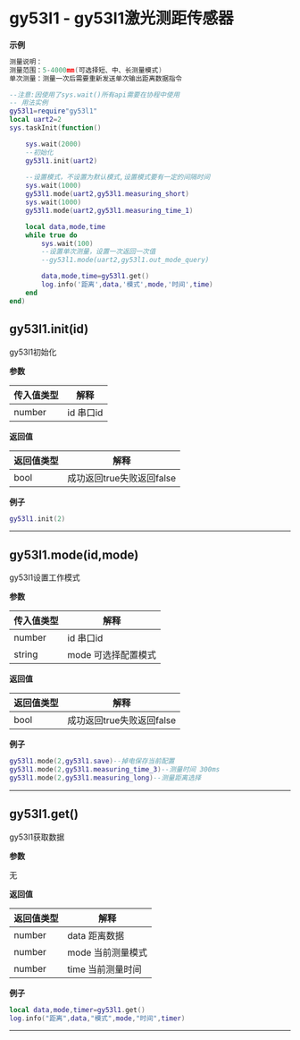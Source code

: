 # gy53l1 - gy53l1激光测距传感器 

**示例**

```lua
测量说明：
测量范围：5-4000mm(可选择短、中、长测量模式)
单次测量：测量一次后需要重新发送单次输出距离数据指令

--注意:因使用了sys.wait()所有api需要在协程中使用
-- 用法实例
gy53l1=require"gy53l1"
local uart2=2
sys.taskInit(function()

    sys.wait(2000)
    --初始化
    gy53l1.init(uart2)
    
    --设置模式，不设置为默认模式,设置模式要有一定的间隔时间
    sys.wait(1000)
    gy53l1.mode(uart2,gy53l1.measuring_short)
    sys.wait(1000)
    gy53l1.mode(uart2,gy53l1.measuring_time_1)

    local data,mode,time
    while true do
        sys.wait(100)
        --设置单次测量，设置一次返回一次值
        --gy53l1.mode(uart2,gy53l1.out_mode_query)

        data,mode,time=gy53l1.get()
        log.info('距离',data,'模式',mode,'时间',time)
    end
end)

```

## gy53l1.init(id)



gy53l1初始化

**参数**

|传入值类型|解释|
|-|-|
|number|id 串口id|

**返回值**

|返回值类型|解释|
|-|-|
|bool|成功返回true失败返回false|

**例子**

```lua
gy53l1.init(2) 

```

---

## gy53l1.mode(id,mode)



gy53l1设置工作模式

**参数**

|传入值类型|解释|
|-|-|
|number|id 串口id|
|string|mode 可选择配置模式|

**返回值**

|返回值类型|解释|
|-|-|
|bool|成功返回true失败返回false|

**例子**

```lua
gy53l1.mode(2,gy53l1.save)--掉电保存当前配置
gy53l1.mode(2,gy53l1.measuring_time_3)--测量时间 300ms
gy53l1.mode(2,gy53l1.measuring_long)--测量距离选择

```

---

## gy53l1.get()



gy53l1获取数据

**参数**

无

**返回值**

|返回值类型|解释|
|-|-|
|number|data 距离数据|
|number|mode 当前测量模式|
|number|time 当前测量时间|

**例子**

```lua
local data,mode,timer=gy53l1.get()
log.info("距离",data,"模式",mode,"时间",timer)

```

---


